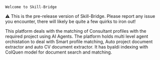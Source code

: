                                                                                                 Welcome to Skill-Bridge



⚠️ This is the pre-release version of Skill-Bridge. Please report any issue you encounter, there will likely be quite a few quirks to iron out!

This platform deals with the matching of Consultant profiles with the required project using AI Agents. The platform holds multi level agent orchistation to deal with Smart profile matching, Auto project document extractor and auto CV document extractor. It has byaldi indexing with ColQuen model for document search and matching.   

